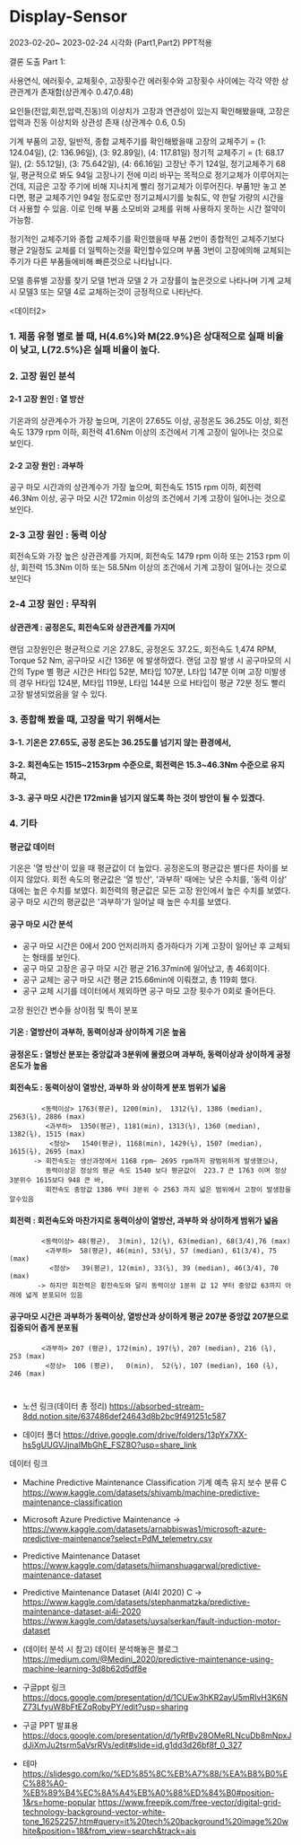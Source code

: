 # Display-Sensor
2023-02-20~ 2023-02-24
시각화 (Part1,Part2)
PPT적용

결론 도출
Part 1:

사용연식, 에러횟수, 교체횟수, 고장횟수간 에러횟수와 고장횟수 사이에는 각각 약한 상관관계가 존재함(상관계수 0.47,0.48)

요인들(전압,회전,압력,진동)의 이상치가 고장과 연관성이 있는지 확인해봤을때, 고장은 압력과 진동 이상치와 상관성 존재
(상관계수 0.6, 0.5)


기계 부품의 고장, 일반적, 종합 교체주기를 확인해봤을때
고장의 교체주기 = (1: 124.04일), (2: 136.96일), (3: 92.89일), (4: 117.81일)
정기적 교체주기 = (1: 68.17일), (2: 55.12일), (3: 75.642일), (4: 66.16일)
고장난 주기 124일, 정기교체주기 68일, 평균적으로 봐도 94일
고장나기 전에 미리 바꾸는 목적으로 정기교체가 이루어지는건데, 
지금은 고장 주기에 비해 지나치게 빨리 정기교체가 이루어진다.
부품1만 놓고 본다면, 평균 교체주기인 94일 정도로만 정기교체시기를 늦춰도,
약 한달 가량의 시간을 더 사용할 수 있음.
이로 인해 부품 소모비와 교체를 위해 사용하지 못하는 시간 절약이 가능함.

정기적인 교체주기와 종합 교체주기를 확인했을때 부품 2번이 종합적인 교체주기보다 평균 2일정도 교체를 더 일찍하는것을 
확인할수있으며 부품 3번이 고장에의해 교체되는 주기가 다른 부품들에비해 빠른것으로 나타납니다.

모델 종류별 고장률 찾기
모델 1번과 모델 2 가 고장률이 높은것으로 나타나며 기계 교체시 모델3 또는 모델 4로 교체하는것이 긍정적으로 나타난다.


<데이터2>

### 1. 제품 유형 별로 볼 때, H(4.6%)와 M(22.9%)은 상대적으로 실패 비율이 낮고, L(72.5%)은 실패 비율이 높다.

### 2. 고장 원인 분석 
 
#### 2-1 고장 원인 : 열 방산
기온과의 상관계수가 가장 높으며,
기온이 27.65도 이상, 공정온도 36.25도 이상, 회전속도 1379 rpm 이하, 회전력 41.6Nm 이상의 조건에서 기계 고장이 일어나는 것으로 보인다.

#### 2-2 고장 원인 : 과부하
공구 마모 시간과의 상관계수가 가장 높으며,
회전속도 1515 rpm 이하, 회전력 46.3Nm 이상, 공구 마모 시간 172min 이상의 조건에서 기계 고장이 일어나는 것으로 보인다.

### 2-3 고장 원인 : 동력 이상
회전속도와 가장 높은 상관관계를 가지며,
회전속도 1479 rpm 이하 또는 2153 rpm 이상, 회전력 15.3Nm 이하 또는 58.5Nm 이상의 조건에서 기계 고장이 일어나는 것으로 보인다 

### 2-4 고장 원인 : 무작위
 
#### 상관관계 : 공정온도, 회전속도와 상관관계를 가지며   
랜덤 고장원인은 평균적으로 기온 27.8도, 공정온도 37.2도, 회전속도 1,474 RPM, Torque 52 Nm, 공구마모 시간 136분 에 발생하였다.
랜덤 고장 발생 시 공구마모의 시간의 Type 별 평균 시간은 H타입 52분, M타입 107분, L타입 147분 이며
  고장 미발생의 경우 H타입 124분, M타입 119분, L타입 144분 으로 H타입이 평균 72분 정도 빨리 고장 발생되었음을 알 수 있다.     

### 3. 종합해 봤을 때, 고장을 막기 위해서는
#### 3-1. 기온은 27.65도, 공정 온도는 36.25도를 넘기지 않는 환경에서,
#### 3-2. 회전속도는 1515~2153rpm 수준으로, 회전력은 15.3~46.3Nm 수준으로 유지하고,
#### 3-3. 공구 마모 시간은 172min을 넘기지 않도록 하는 것이 방안이 될 수 있겠다.

### 4. 기타 
#### 평균값 데이터 
기온은 '열 방산'이 있을 때 평균값이 더 높았다.
공정온도의 평균값은 별다른 차이를 보이지 않았다.
회전 속도의 평균값은 '열 방산', '과부하' 때에는 낮은 수치를, '동력 이상' 대에는 높은 수치를 보였다.
회전력의 평균값은 모든 고장 원인에서 높은 수치를 보였다.
공구 마모 시간의 평균값은 '과부하'가 일어날 때 높은 수치를 보였다.

#### 공구 마모 시간 분석
- 공구 마모 시간은 0에서 200 언저리까지 증가하다가 기계 고장이 일어난 후 교체되는 형태를 보인다.
- 공구 마모 고장은 공구 마모 시간 평균 216.37min에 일어났고, 총 46회이다.
- 공구 교체는 공구 마모 시간 평균 215.66min에 이뤄졌고, 총 119회 했다.
- 공구 교체 시기를 데이터에서 제외하면 공구 마모 고장 횟수가 0회로 줄어든다.

고장 원인간 변수들 상이점 및 특이 분포   
#### 기온 : 열방산이 과부하, 동력이상과 상이하게 기온 높음
#### 공정온도 : 열방산 분포는 중앙값과 3분위에 몰렸으며 과부하, 동력이상과 상이하게 공정온도가 높음  
#### 회전속도 : 동력이상이 열방산, 과부하 와 상이하게 분포 범위가 넓음  
            <동력이상> 1763(평균), 1200(min),  1312(¼), 1386 (median), 2563(¾), 2886 (max)  
             <과부하>  1350(평균), 1181(min), 1313(¼), 1360 (median),  1382(¾), 1515 (max)  
              <정상>   1540(평균), 1168(min), 1429(¼), 1507 (median), 1615(¾), 2695 (max)
          -> 회전속도는 생산과정에서 1168 rpm~ 2695 rpm까지 광범위하게 발생했으나, 
             동력이상은 정상의 평균 속도 1540 보다 평균값이  223.7 큰 1763 이며 정상 3분위수 1615보다 948 큰 바, 
             회전속도 중앙값 1386 부터 3분위 수 2563 까지 넓은 범위에서 고장이 발생함을 알수있음                
#### 회전력 : 회전속도와 마찬가지로 동력이상이 열방산, 과부하 와 상이하게 범위가 넓음  
            <동력이상> 48(평균),  3(min), 12(¼), 63(median), 68(3/4),76 (max) 
             <과부하>  58(평균), 46(min), 53(¼), 57 (median), 61(3/4), 75 (max)  
              <정상>   39(평균), 12(min), 33(¼), 39 (median), 46(3/4), 70 (max)  
           -> 하지만 회전력은 횓전속도와 달리 동력이상 1분위 값 12 부터 중앙값 63까지 아래에 넓게 분포되어 있음
#### 공구마모 시간은 과부하가 동력이상, 열방산과 상이하게 평균 207분 중앙값 207분으로 집중되어 좁게 분포됨  
            <과부하> 207 (평균), 172(min), 197(¼), 207 (median), 216 (¾), 253 (max)
             <정상>  106 (평균),   0(min),  52(¼), 107 (median), 160 (¾), 246 (max)
#             

- 노션 링크(데이터 총 정리)
https://absorbed-stream-8dd.notion.site/637486def24643d8b2bc9f491251c587

- 데이터 폴더
https://drive.google.com/drive/folders/13pYx7XX-hs5gUUGVJjnaIMbGhE_FSZ8O?usp=share_link


데이터 링크
- Machine Predictive Maintenance Classification 기계 예측 유지 보수 분류 C
https://www.kaggle.com/datasets/shivamb/machine-predictive-maintenance-classification
- Microsoft Azure Predictive Maintenance -> 
https://www.kaggle.com/datasets/arnabbiswas1/microsoft-azure-predictive-maintenance?select=PdM_telemetry.csv
- Predictive Maintenance Dataset
https://www.kaggle.com/datasets/hiimanshuagarwal/predictive-maintenance-dataset
- Predictive Maintenance Dataset (AI4I 2020) C ->
https://www.kaggle.com/datasets/stephanmatzka/predictive-maintenance-dataset-ai4i-2020
https://www.kaggle.com/datasets/uysalserkan/fault-induction-motor-dataset 


- (데이터 분석 시 참고) 데이터 분석해놓은 블로그
https://medium.com/@Medini_2020/predictive-maintenance-using-machine-learning-3d8b62d5df8e


- 구글ppt 링크
https://docs.google.com/presentation/d/1CUEw3hKR2ayU5mRlvH3K6NZ73LfyuW8bFtEZqRobyPY/edit?usp=sharing

- 구글 PPT 발표용
https://docs.google.com/presentation/d/1yRfBv28OMeRLNcuDb8mNpxJdJiXmJu2tsrm5aVsrRVs/edit#slide=id.g1dd3d26bf8f_0_327

- 테마
https://slidesgo.com/ko/%ED%85%8C%EB%A7%88/%EA%B8%B0%EC%88%A0-%EB%89%B4%EC%8A%A4%EB%A0%88%ED%84%B0#position-1&rs=home-popular
https://www.freepik.com/free-vector/digital-grid-technology-background-vector-white-tone_16252257.htm#query=it%20tech%20background%20image%20white&position=18&from_view=search&track=ais

